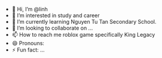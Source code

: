- 👋 Hi, I’m @linh
- 👀 I’m interested in study and career
- 🌱 I’m currently learning Nguyen Tu Tan Secondary School.
- 💞️ I’m looking to collaborate on ...
- 📫 How to reach me roblox game specifically King Legacy
- 😄 Pronouns:
- ⚡ Fun fact: ...

<!---
linhnemn/linhnemn is a ✨ special ✨ repository because its `README.md` (this file) appears on your GitHub profile.
You can click the Preview link to take a look at your changes.
--->
